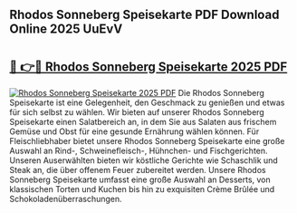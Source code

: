 ## Rhodos Sonneberg Speisekarte PDF Download Online 2025 UuEvV

# <h2><a href="http://gcaoeh8.nevu.top/?p=Rhodos+Sonneberg+Speisekarte">🔗 👉🔴 Rhodos Sonneberg Speisekarte 2025 PDF</a></h2>

[![Rhodos Sonneberg Speisekarte 2025 PDF](https://i.imgur.com/dBaPXMq.png)](http://gcaoeh8.nevu.top/?p=Rhodos+Sonneberg+Speisekarte)
Die Rhodos Sonneberg Speisekarte ist eine Gelegenheit, den Geschmack zu genießen und etwas für sich selbst zu wählen. Wir bieten auf unserer Rhodos Sonneberg Speisekarte einen Salatbereich an, in dem Sie aus Salaten aus frischem Gemüse und Obst für eine gesunde Ernährung wählen können. Für Fleischliebhaber bietet unsere Rhodos Sonneberg Speisekarte eine große Auswahl an Rind-, Schweinefleisch-, Hühnchen- und Fischgerichten. Unseren Auserwählten bieten wir köstliche Gerichte wie Schaschlik und Steak an, die über offenem Feuer zubereitet werden. Unsere Rhodos Sonneberg Speisekarte umfasst eine große Auswahl an Desserts, von klassischen Torten und Kuchen bis hin zu exquisiten Crème Brûlée und Schokoladenüberraschungen.
